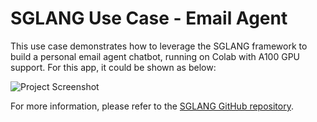# SGLANG Use Case - Email Agent

This use case demonstrates how to leverage the SGLANG framework to build a personal email agent chatbot, running on Colab with A100 GPU support. For this app, it could be shown as below:

![Project Screenshot](./imgs/product.png)

For more information, please refer to the [SGLANG GitHub repository](https://github.com/sgl-project/sglang).

